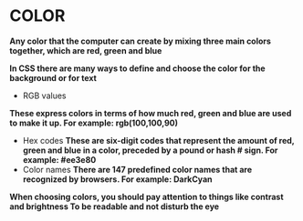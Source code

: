 # COLOR 
**Any color that the computer can create by mixing three main colors together, which are red, green and blue**

**In CSS there are many ways to define and choose the color for the background or for text**
* RGB values

**These express colors in terms of how much red, green and blue are used to make it up. For example: rgb(100,100,90)**
* Hex codes
**These are six-digit codes that represent the amount of red, green and blue in a color, preceded by a pound or hash # sign. For example: #ee3e80**
* Color names
**There are 147 predefined color names that are recognized by browsers. For example: DarkCyan**

**When choosing colors, you should pay attention to things like contrast and brightness
To be readable and not disturb the eye**



